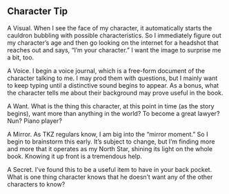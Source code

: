 ## Character Tip

A Visual. When I see the face of my character, it automatically starts the cauldron bubbling with possible characteristics. So I immediately figure out my character’s age and then go looking on the internet for a headshot that reaches out and says, “I’m your character.” I want the image to surprise me a bit, too.

A Voice. I begin a voice journal, which is a free-form document of the character talking to me. I may prod them with questions, but I mainly want to keep typing until a distinctive sound begins to appear. As a bonus, what the character tells me about their background may prove useful in the book.

A Want. What is the thing this character, at this point in time (as the story begins), want more than anything in the world? To become a great lawyer? Nun? Piano player?

A Mirror. As TKZ regulars know, I am big into the “mirror moment.” So I begin to brainstorm this early. It’s subject to change, but I’m finding more and more that it operates as my North Star, shining its light on the whole book. Knowing it up front is a tremendous help.

A Secret. I’ve found this to be a useful item to have in your back pocket. What is one thing character knows that he doesn’t want any of the other characters to know?
